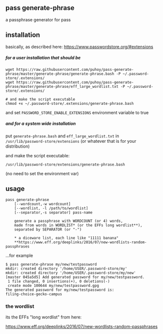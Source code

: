 ## pass generate-phrase

a passphrase generator for pass


## installation

basically, as described here: https://www.passwordstore.org/#extensions

##### for a user installation that should be 

    wget https://raw.githubusercontent.com/puhoy/pass-generate-phrase/master/generate-phrase/generate-phrase.bash -P ~/.password-store/.extensions/
    wget https://raw.githubusercontent.com/puhoy/pass-generate-phrase/master/generate-phrase/eff_large_wordlist.txt -P ~/.password-store/.extensions/

    # and make the script executable
    chmod +x ~/.password-store/.extensions/generate-phrase.bash

and set `PASSWORD_STORE_ENABLE_EXTENSIONS` environment variable to true


##### and for a system wide installation

put `generate-phrase.bash` and `eff_large_wordlist.txt` in `/usr/lib/password-store/extensions` (or whatever that is for your distribution)

and make the script executable:

`/usr/lib/password-store/extensions/generate-phrase.bash`

(no need to set the environment var)


## usage

    pass generate-phrase
        [--wordcount,-w wordcount]
        [--wordlist, -l /path/to/wordlist]
        [--separator,-s separator] pass-name

        generate a passphrase with WORDCOUNT (or 4) words,
        made from words in WORDLIST* (or the EFFs long wordlist**),
        separated by SEPARATOR (or "-")

        * a diceware list, each line like "11111 banana"
        **https://www.eff.org/deeplinks/2016/07/new-wordlists-random-passphrases

...for example

    $ pass generate-phrase my/new/testpassword
    mkdir: created directory '/home/USER/.password-store/my'
    mkdir: created directory '/home/USER/.password-store/my/new'
    [master 045a5d5] Add generated password for my/new/testpassword.
     1 file changed, 0 insertions(+), 0 deletions(-)
     create mode 100644 my/new/testpassword.gpg
    The generated password for my/new/testpassword is:
    filing-choice-gecko-campus

    

### the wordlist

its the EFFs "long wordlist" from here:

https://www.eff.org/deeplinks/2016/07/new-wordlists-random-passphrases

